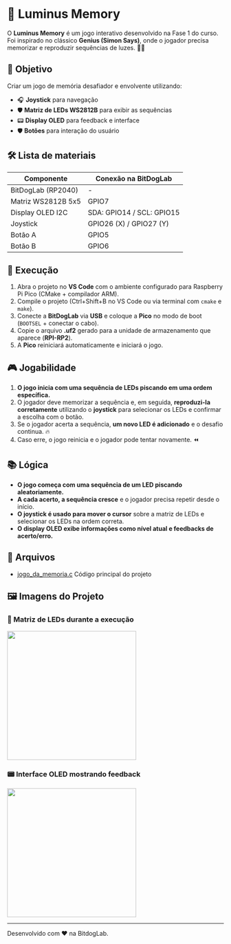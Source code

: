 # 🌟 Luminus Memory

O **Luminus Memory** é um jogo interativo desenvolvido na Fase 1 do curso. Foi inspirado no clássico **Genius (Simon Says)**, onde o jogador precisa memorizar e reproduzir sequências de luzes. 🧠💡

## 🎯 Objetivo

Criar um jogo de memória desafiador e envolvente utilizando:

- 🎧 **Joystick** para navegação  
- 🛡️ **Matriz de LEDs WS2812B** para exibir as sequências  
- 📟 **Display OLED** para feedback e interface
- 🛡️ **Botões** para interação do usuário

## 🛠️ Lista de materiais  

| Componente            | Conexão na BitDogLab      |
|-----------------------|---------------------------|
| BitDogLab (RP2040)    | -                         |
| Matriz WS2812B 5x5    | GPIO7                     |
| Display OLED I2C      | SDA: GPIO14 / SCL: GPIO15 |
| Joystick             | GPIO26 (X) / GPIO27 (Y)  |
| Botão A           | GPIO5  |
| Botão B           | GPIO6  |

## 🚀 Execução  

1. Abra o projeto no **VS Code** com o ambiente configurado para Raspberry Pi Pico (CMake + compilador ARM).  
2. Compile o projeto (Ctrl+Shift+B no VS Code ou via terminal com `cmake` e `make`).  
3. Conecte a **BitDogLab** via **USB** e coloque a **Pico** no modo de boot (`BOOTSEL` + conectar o cabo).  
4. Copie o arquivo **.uf2** gerado para a unidade de armazenamento que aparece (**RPI-RP2**).  
5. A **Pico** reiniciará automaticamente e iniciará o jogo.  

## 🎮 Jogabilidade  

1. **O jogo inicia com uma sequência de LEDs piscando em uma ordem específica.**  
2. O jogador deve memorizar a sequência e, em seguida, **reproduzi-la corretamente** utilizando o **joystick** para selecionar os LEDs e confirmar a escolha com o botão.  
3. Se o jogador acerta a sequência, **um novo LED é adicionado** e o desafio continua. 🔥  
4. Caso erre, o jogo reinicia e o jogador pode tentar novamente. ⏪  

## 📚 Lógica  

- **O jogo começa com uma sequência de um LED piscando aleatoriamente.**  
- **A cada acerto, a sequência cresce** e o jogador precisa repetir desde o início.  
- **O joystick é usado para mover o cursor** sobre a matriz de LEDs e selecionar os LEDs na ordem correta.  
- **O display OLED exibe informações como nível atual e feedbacks de acerto/erro.**  

## 📂 Arquivos  

- [jogo_da_memoria.c](./jogo_da_memoria.c) Código principal do projeto  

## 🖼️​ Imagens do Projeto  

### 🔲 Matriz de LEDs durante a execução  
<img src="https://github.com/user-attachments/assets/f7291866-f3b2-498e-a788-c8c2e605d6ad" width="300">

### 📟 Interface OLED mostrando feedback  
<img src="https://github.com/user-attachments/assets/0e4945ed-b35b-415c-b693-616fe1f8efdc" width="300">

---

Desenvolvido com ❤️ na BitdogLab.
 
